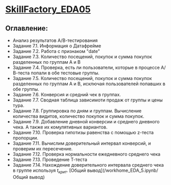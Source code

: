 # [SkillFactory_EDA05](/workhome_EDA_5.ipynb)

## Оглавление:
* Анализ результатов А/В-тестирования
* Задание 7.1. Информация о Датафрейме
* Задание 7.2. Работа с признаком "date"
* Задание 7.3. Количество посещений, покупок и сумма покупок разделенных по группам А и В
* Задание 7.4. Проверка, есть ли пользователи, которые в процессе А/В-теста попали в обе тестовые группы.
* Задание 7.5. Количество посещений, покупок и сумма покупок разделенных по группам А и В, исключая пользователей попавших в обе группы.
* Задание 7.6. Конверсия и средний чек в группах.
* Задание 7.7. Сводная таблица зависимоти продаж от группы и цены тура.
* Задание 7.8. Группировка по дням и группам. Вычисление количества видитов, количество покупок и сумма покупок.
* Задание 7.9. Добавление дневной конверсии и среднего дневного чека. А также их комулятивных вариантов.
* Задание 7.10. Проверка гипотизы равенства с помощью z-теста пропорции.
* Задание 7.11. Вычислим доверительный интервал конверсий, и проверим их пересечение.
* Задание 7.12. Проверка нормальности ежедневного среднего чека
* Задание 7.13. Проведение Т-теста
* Задание 7.14. Нахождение доверительного интервала среднего чека в группе используя $t_{крит}$.
[Общий вывод](/workhome_EDA_5.ipynb/Общий вывод)
